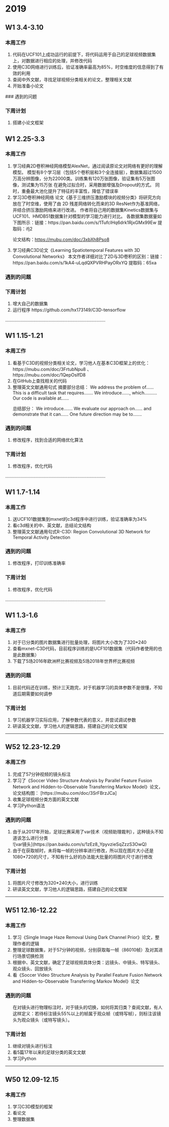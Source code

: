 # 2019

## W1 3.4-3.10
### 本周工作
<ol>
<li>代码在UCF101上成功运行的前提下，将代码运用于自己的足球视频数据集上，对数据进行相应的处理，并修改代码</li>
<li>使用C3D网络进行训练后，验证准确率最高为85%，时空维度的信息得到了有效的利用</li>
<li>查阅中外文献，寻找足球视频分类相关的论文，整理相关文献</li>
<li>开始准备小论文</li>
</ol>
### 遇到的问题 


### 下周计划 
<ol>
<li>搭建小论文框架</li>
</ol>



## W1 2.25-3.3
### 本周工作
<ol>
<li>学习经典2D卷积神经网络模型AlexNet，通过阅读原论文对网络有更好的理解模型。
模型有8个学习层（包括5个卷积层和3个全连接层），数据集超过1500万高分辨图像，分为22000类。训练集有120万张图像，验证集有5万张图像，测试集为15万张
在避免过拟合时，采用数据增强及Dropout的方式。
同时，重叠最大池化提升了特征的丰富性，降低了错误率</li>
<li>学习3D卷积神经网络
论文《基于三维挤压激励模块的视频分类》将研究方向放在了时空维，使用了由 2D 残差网络转化而来的3D ResNet作为基准网络，并结合挤压激励网络来进行改进。
作者将自己用的数据集Kinetics数据集与UCF101、HMDB51数据集针对模型的学习能力进行对比。
各数据集数据量如下图所示：链接：https://pan.baidu.com/s/1TufcIHq6drk1RjxGMx99Ew 
提取码：ifj2 

论文结构：https://mubu.com/doc/3xbXh8Pso8 </li>
<li>学习经典C3D论文《Learning Spatiotemporal Features with 3D Convolutional Networks》
本文作者详细对比了2D与3D卷积的区别：链接：https://pan.baidu.com/s/1kA4-uLqdQXPVRHPayORxYQ 
提取码：65xa 

</li>
</ol>

### 遇到的问题 


### 下周计划 
<ol>
<li>增大自己的数据集</li>
<li>运行程序 https://github.com/hx173149/C3D-tensorflow</li>
</ol>

...............................................................................

## W1 1.15-1.21
### 本周工作
<ol>
<li>看基于C3D的视频分类相关论文，学习他人在基本C3D框架上的优化：https://mubu.com/doc/3FrtubNpu8 、https://mubu.com/doc/1QepOsIfD8 </li>
<li>在GitHub上查找相关的代码</li>
<li>整理英文文献通用句式
 摘要部分总结：
We address the problem of……
 This is a difficult task that requires…….
We introduce……, which……….
Our code is available at……

总结部分：
We introduce…….
 We evaluate our approach on…… and demonstrate that it can……
One future direction may be to…….
</li>
</ol>

### 遇到的问题 
<ol>
<li>修改程序，找到合适的网络优化算法
</li>
</ol>

### 下周计划 
<ol>
<li>修改程序，优化代码</li>
</ol>

...............................................................................
## W1 1.7-1.14
### 本周工作
<ol>
<li>送UCF101数据集到mxnet的c3d程序中进行训练，验证准确率为34%</li>
<li>看c3d相关的中、英文献，总结论文结构</li>
<li>整理英文文献通用句式R-C3D: Region Convolutional 3D Network for Temporal Activity Detection</li>
</ol>

### 遇到的问题 
<ol>
<li>修改程序，打印训练准确率
</li>
</ol>

### 下周计划 
<ol>
<li>修改程序，优化代码</li>
</ol>

...............................................................................
## W1 1.3-1.6
### 本周工作
<ol>
<li>对于已分类的图片数据集进行批量处理，将图片大小改为了320*240</li>
<li>查看mxnet-C3D代码，目前程序训练的是UCF101数据集（代码作者使用的也是此数据集）</li>
<li>下载了5场2016年欧洲杯比赛视频及5场2018年世界杯比赛视频</li>
</ol>

### 遇到的问题 
<ol>
<li>目前代码还在训练，预计三天跑完，对于机器学习的具体参数不是很懂，不知道后期需要如何调参
</li>
</ol>

### 下周计划 
<ol>
<li>学习机器学习实际应用，了解参数代表的意义，并尝试调试参数</li>
<li>研读英文文献，学习他人的逻辑思路，搭建自己的论文框架</li>
</ol>

-------------------------------------------------------------


## W52 12.23-12.29
### 本周工作
<ol>
<li>完成了57分钟视频的镜头标注</li>
<li>学习了《Soccer Video Structure Analysis by Parallel Feature Fusion Network and Hidden-to-Observable Transferring Markov Model》论文，论文结构图： [https://mubu.com/doc/3SrFBrzJCa]</li>
<li>收集足球视频分类方面的英文文献</li>
<li>学习Python语法</li>
</ol>

### 遇到的问题 
<ol>
<li>由于从2017年开始，足球比赛采用了var技术（视频助理裁判），这种镜头不知道该怎么进行分类
</li>
![var镜头](https://pan.baidu.com/s/1zEz8_YpyvzieSqZzzS3OwQ)
<li>由于在获取帧时，未将每一帧的分辨率进行修改，所以现在图片大小还是1080*720的尺寸，不知有什么好的办法能大批量的将图片尺寸进行修改</li>
</ol>

### 下周计划 
<ol>
<li>将图片尺寸修改为320*240大小，进行训练</li>
<li>研读英文文献，学习他人的逻辑思路，搭建自己的论文框架</li>
</ol>

-------------------------------------------------------------


## W51 12.16-12.22
### 本周工作 
<ol>
<li>学习《Single Image Haze Removal Using Dark Channel Prior》论文，整理作者的逻辑</li>

<li>整理足球数据集，对于57分钟的视频，分别获取每一帧（86010帧）及对其进行场景切换检测</li>

<li>根据中、英文文献，确定了足球视频具体分类：远镜头、中镜头、特写镜头、观众镜头、回放镜头</li>

<li>看《Soccer Video Structure Analysis by Parallel Feature Fusion Network and Hidden-to-Observable Transferring Markov Model》论文</li>
</ol>

### 遇到的问题 
<ol>
 在对镜头进行物理标注时，对于镜头的切换，如何将其归类？查阅文献，有人这样定义：若待标注镜头55%以上的帧属于观众帧（或特写帧），则标注该镜头为观众镜头（或特写镜头）。
</ol>

### 下周计划 
<ol>
<li> 继续对镜头进行标注</li> 
<li> 看5篇17年以来的足球分类的英文文献</li>
<li> 学习Python</li>
</ol>

-------------------------------------------------------------
## W50 12.09-12.15
### 本周工作 
<ol>
<li> 学习C3D模型的框架 </li> 
<li> 看论文</li>
<li> 整理数据集</li>
</ol>
